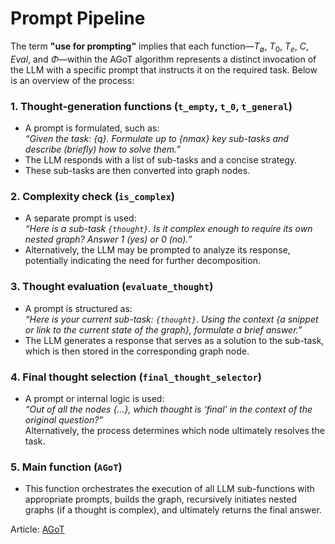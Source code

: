 # Prompt Pipeline

The term **"use for prompting"** implies that each function—$T_\emptyset$, $T_0$, $T_e$, $C$, $Eval$, and $Φ$—within the AGoT algorithm represents a distinct invocation of the LLM with a specific prompt that instructs it on the required task. Below is an overview of the process:

### 1. Thought-generation functions (`t_empty`, `t_0`, `t_general`)
- A prompt is formulated, such as:  
  *“Given the task: {q}. Formulate up to {nmax} key sub-tasks and describe (briefly) how to solve them.”*
- The LLM responds with a list of sub-tasks and a concise strategy.
- These sub-tasks are then converted into graph nodes.

### 2. Complexity check (`is_complex`)
- A separate prompt is used:  
  *“Here is a sub-task `{thought}`. Is it complex enough to require its own nested graph? Answer 1 (yes) or 0 (no).”*
- Alternatively, the LLM may be prompted to analyze its response, potentially indicating the need for further decomposition.

### 3. Thought evaluation (`evaluate_thought`)
- A prompt is structured as:  
  *“Here is your current sub-task: `{thought}`. Using the context {a snippet or link to the current state of the graph}, formulate a brief answer.”*
- The LLM generates a response that serves as a solution to the sub-task, which is then stored in the corresponding graph node.

### 4. Final thought selection (`final_thought_selector`)
- A prompt or internal logic is used:  
  *“Out of all the nodes {…}, which thought is ‘final’ in the context of the original question?”*  
  Alternatively, the process determines which node ultimately resolves the task.

### 5. Main function (`AGoT`)
- This function orchestrates the execution of all LLM sub-functions with appropriate prompts, builds the graph, recursively initiates nested graphs (if a thought is complex), and ultimately returns the final answer.

Article: [AGoT](https://arxiv.org/pdf/2502.05078v1)